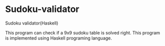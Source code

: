# Sudoku-validator
Sudoku validator(Haskell)

This program can check if a 9x9 sudoku table is solved right. This program is implemented using Haskell programing language.
